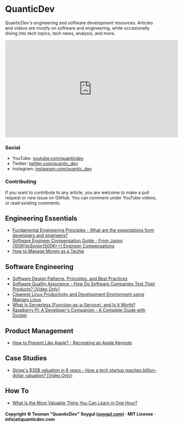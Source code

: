 # QuanticDev
QuanticDev's engineering and software development resources.
Articles and videos are mostly on software and engineering, while occasionally diving into tech topics, tech news, analysis, and more.

<p><iframe width="560" height="315" src="https://www.youtube.com/embed/7CC8d-AbQv8" frameborder="0" allow="accelerometer; autoplay; encrypted-media; gyroscope; picture-in-picture" allowfullscreen></iframe></p>

### Social
* YouTube: [youtube.com/quanticdev](https://www.youtube.com/quanticdev)
* Twitter: [twitter.com/quantic_dev](https://twitter.com/quantic_dev)
* Instagram: [instagram.com/quantic_dev](https://www.instagram.com/quantic_dev)

### Contributing
If you want to contribute to any article, you are welcome to make a pull request or new issue on GitHub. You can comment under YouTube videos, or read existing comments.

## Engineering Essentials
* [Fundamental Engineering Principles - What are the expectations form developers and engineers?](articles/engineering-principles)
* [Software Engineer Compensation Guide - From Junior ($100K) to Senior ($500K++) Engineer Compensations](articles/software-engineer-compensation-guide)
* [How to Manage Money as a Techie](articles/how-to-manage-money)

## Software Engineering
* [Software Design Patterns, Principles, and Best Practices](articles/software-design-patterns)
* [Software Quality Assurance - How Do Software Companies Test Their Products? [Video Only]](https://www.youtube.com/watch?v=ztb8HNc2kCU)
* [Cleanest Linux Productivity and Development Environment using Manjaro Linux](articles/manjaro-linux-productivity-machine)
* [What Is Serverless (Function-as-a-Service), and Is It Worth?](articles/serverless)
* [Raspberry Pi: A Developer's Companion - A Complete Guide with Docker](articles/raspberry-pi-guide-for-developers)

## Product Management
* [How to Present Like Apple? - Recreating an Apple Keynote](articles/how-to-present-like-apple)

## Case Studies
* [Stripe's $35B valuation in 8 years - How a tech startup reaches billion-dollar valuation? [Video Only]](https://www.youtube.com/watch?v=nlFAbBvu7hA)

## How To
* [What Is the Most Valuable Thing You Can Learn in One Hour?](articles/most-valuable-thing-to-learn-in-one-hour)

#### Copyright © Teoman "QuanticDev" Soygul ([soygul.com](https://soygul.com)) · MIT License · info(at)quanticdev.com
